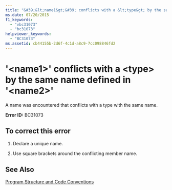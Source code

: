 ```yaml
---
title: "&#39;&lt;name1&gt;&#39; conflicts with a &lt;type&gt; by the same name defined in &#39;&lt;name2&gt;&#39;"
ms.date: 07/20/2015
f1_keywords: 
  - "vbc31073"
  - "bc31073"
helpviewer_keywords: 
  - "BC31073"
ms.assetid: cb44155b-2d6f-4c1d-a8c9-7cc098846fd2
---
```

# &#39;&lt;name1&gt;&#39; conflicts with a &lt;type&gt; by the same name defined in &#39;&lt;name2&gt;&#39;
A name was encountered that conflicts with a type with the same name.  
  
 **Error ID:** BC31073  
  
## To correct this error  
  
1. Declare a unique name.  
  
2. Use square brackets around the conflicting member name.  
  
## See Also  
 [Program Structure and Code Conventions](../../visual-basic/programming-guide/program-structure/program-structure-and-code-conventions.md)
